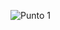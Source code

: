 ![Punto 1](https://github.com/FacuArakaki/Validador-de-Correlativas/assets/129516213/965adb6e-2e78-4996-aab4-b3976b55cd60)
